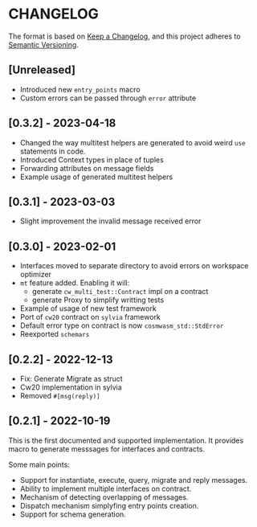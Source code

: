 # CHANGELOG

The format is based on [Keep a Changelog](https://keepachangelog.com/en/1.0.0/),
and this project adheres to
[Semantic Versioning](https://semver.org/spec/v2.0.0.html).

## \[Unreleased\]

- Introduced new `entry_points` macro
- Custom errors can be passed through `error` attribute

## \[0.3.2\] - 2023-04-18

- Changed the way multitest helpers are generated to avoid weird `use` statements in code.
- Introduced Context types in place of tuples
- Forwarding attributes on message fields
- Example usage of generated multitest helpers

## \[0.3.1\] - 2023-03-03

- Slight improvement the invalid message received error

## \[0.3.0\] - 2023-02-01

- Interfaces moved to separate directory to avoid errors on workspace optimizer
- `mt` feature added. Enabling it will:
  - generate `cw_multi_test::Contract` impl on a contract
  - generate Proxy to simplify writting tests
- Example of usage of new test framework
- Port of `cw20` contract on `sylvia` framework
- Default error type on contract is now `cosmwasm_std::StdError`
- Reexported `schemars`

## \[0.2.2\] - 2022-12-13

- Fix: Generate Migrate as struct
- Cw20 implementation in sylvia
- Removed `#[msg(reply)]`

## \[0.2.1\] - 2022-10-19

This is the first documented and supported implementation. It provides
macro to generate messsages for interfaces and contracts.

Some main points:

- Support for instantiate, execute, query, migrate and reply messages.
- Ability to implement multiple interfaces on contract.
- Mechanism of detecting overlapping of messages.
- Dispatch mechanism simplyfing entry points creation.
- Support for schema generation.
